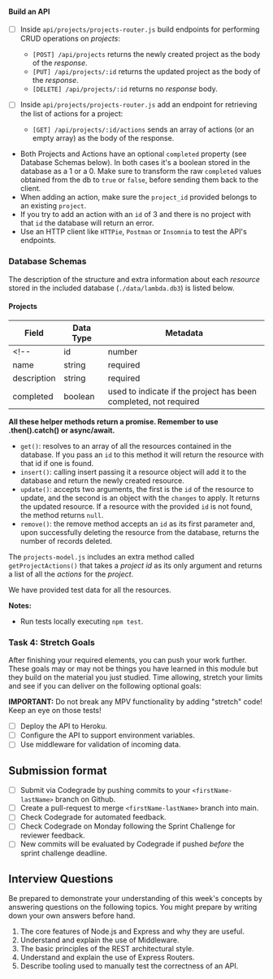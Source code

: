 <!-- # Sprint Challenge Instructions

**Read these instructions carefully. Understand exactly what is expected _before_ starting this Sprint Challenge.**

This challenge allows you to practice the concepts and techniques learned over the past sprint and apply them in a concrete project. This sprint explored **how to build web services based on the REST (REpresentational State Transfer) architectural style**. During this sprint, you studied **Node.js and Express, server side routing, how to write Express middleware and how to deploy an API to Heroku**.

In your challenge this week, you will demonstrate your mastery of these skills by designing and creating a web API to manage the following resources: `Projects` and `Actions`.

This is an individual assessment. All work must be your own. All projects will be submitted to Codegrade for automated review. You will also be given feedback by code reviewers the Monday after challenge submissions. For more information on the review process [click here](https://www.notion.so/lambdaschool/How-to-View-Feedback-in-CodeGrade-c5147cee220c4044a25de28bcb6bb54a).

You are not allowed to collaborate during the sprint challenge. However, you are encouraged to follow the twenty-minute rule and seek support by dropping a :wave: in your help channel when needed.

## Introduction

In meeting the minimum viable product (MVP) specifications listed below, your project should provide an API that has Create, Read, Update and Delete (CRUD) functionality for both `projects` and `actions`.

## Instructions

### Task 1: Project Set Up

- [ ] Fork and clone this repository. **If you are repeating this Course, delete your old fork from Github and re-fork and re-clone.**
- [ ] Create a new branch: `git checkout -b <firstName-lastName>`.
- [ ] Implement the project on your newly created branch, committing changes regularly.
- [ ] Push commits: `git push origin <firstName-lastName>`.
- [ ] **RUN** `npm install` to install your dependencies.

### Task 2: CodeGrade Setup

- [ ] Follow [instructions](https://www.notion.so/lambdaschool/Submitting-an-assignment-via-Code-Grade-A-Step-by-Step-Walkthrough-07bd65f5f8364e709ecb5064735ce374) to set up Codegrade's Webhook and Deploy Key, making sure your deployment is set to your `<firstName-lastName>` branch.
- [ ] Push your first commit: `git commit --allow-empty -m "first commit" && git push`.
- [ ] Check to see that Codegrade has accepted your git submission. -->

<!-- ### Task 3: Project Requirements (MVP) -->

<!-- Your finished project must include all of the following requirements: -->

<!-- #### NPM Scripts -->

<!-- A _"test"_ script already exists you can use to run tests against your code. -->

<!-- - [ ] Write an _npm script_ named _"start"_ that uses `node` to run the API server. -->
<!-- - [ ] Write an _npm script_ named _"server"_ that uses `nodemon`to run the API server. -->
<!-- - [ ] Install _nodemon_ as a development dependency only that would not be used in production. -->

#### Build an API

<!-- - [ ] Inside `api/actions/actions-router.js` build endpoints for performing CRUD operations on _actions_: -->
  <!-- - `[GET] /api/actions` returns an array of actions (or an empty array) as the body of the _response_. -->
  <!-- - `[GET] /api/actions/:id` returns an action with the given `id` as the body of the _response_. -->
  <!-- - `[POST] /api/actions` returns the newly created action as the body of the _response_. -->
  <!-- - `[PUT] /api/actions/:id` returns the updated action as the body of the _response_. -->
  <!-- - `[DELETE] /api/actions/:id` returns no _response_ body. -->

- [ ] Inside `api/projects/projects-router.js` build endpoints for performing CRUD operations on _projects_:
  <!-- - `[GET] /api/projects` returns an array of projects (or an empty array) as the body of the response. -->
  <!-- - `[GET] /api/projects/:id` returns a project with the given `id` as the body of the _response_. -->
  - `[POST] /api/projects` returns the newly created project as the body of the _response_.
  - `[PUT] /api/projects/:id` returns the updated project as the body of the _response_.
  - `[DELETE] /api/projects/:id` returns no _response_ body.

- [ ] Inside `api/projects/projects-router.js` add an endpoint for retrieving the list of actions for a project:
  - `[GET] /api/projects/:id/actions` sends an array of actions (or an empty array) as the body of the response.

- Both Projects and Actions have an optional `completed` property (see Database Schemas below). In both cases it's a boolean stored in the database as a 1 or a 0. Make sure to transform the raw `completed` values obtained from the db to `true` or `false`, before sending them back to the client.
- When adding an action, make sure the `project_id` provided belongs to an existing `project`.
- If you try to add an action with an `id` of 3 and there is no project with that `id` the database will return an error.
- Use an HTTP client like `HTTPie`, `Postman` or `Insomnia` to test the API's endpoints.
<!-- - Use Express Routers to organize your endpoints. -->
<!-- - The use of middlewares to avoid repetitive code is highly recommended. -->
<!-- - Your `server.js` file lives inside the `api` folder. -->
<!-- - Your `index.js` file lives at the root of the project. -->

### Database Schemas

The description of the structure and extra information about each _resource_ stored in the included database (`./data/lambda.db3`) is listed below.

#### Projects

| Field       | Data Type | Metadata                                                                    |
| ----------- | --------- | --------------------------------------------------------------------------- |
<!-- | id          | number    | no need to provide it when creating projects, the database will generate it | -->
| name        | string    | required                                                                    |
| description | string    | required                                                                    |
| completed   | boolean   | used to indicate if the project has been completed, not required            |

<!-- #### Actions

| Field       | Data Type | Metadata                                                                                         |
| ----------- | --------- | ------------------------------------------------------------------------------------------------ |
| id          | number    | no need to provide it when creating posts, the database will automatically generate it           |
| project_id  | number    | required, must be the id of an existing project                                                  |
| description | string    | up to 128 characters long, required                                                              |
| notes       | string    | no size limit, required. Used to record additional notes or requirements to complete the action  |
| completed   | boolean   | used to indicate if the action has been completed, not required                                  | -->

<!-- ### Database Persistence Helpers -->

<!-- The project includes models you can use to manage the persistence of _project_ and _action_ data. These files are `api/projects/projects-model.js` and `api/actions/actions-model.js`. Both files publish the following api, which you can use to store, modify and retrieve each resource: -->

**All these helper methods return a promise. Remember to use .then().catch() or async/await.**

- `get()`: resolves to an array of all the resources contained in the database. If you pass an `id` to this method it will return the resource with that id if one is found.
- `insert()`: calling insert passing it a resource object will add it to the database and return the newly created resource.
- `update()`: accepts two arguments, the first is the `id` of the resource to update, and the second is an object with the `changes` to apply. It returns the updated resource. If a resource with the provided `id` is not found, the method returns `null`.
- `remove()`: the remove method accepts an `id` as its first parameter and, upon successfully deleting the resource from the database, returns the number of records deleted.

The `projects-model.js` includes an extra method called `getProjectActions()` that takes a _project id_ as its only argument and returns a list of all the _actions_ for the _project_.

We have provided test data for all the resources.

**Notes:**

- Run tests locally executing `npm test`.
<!-- - You are welcome to create additional files for middlewares, but **do not move or rename existing files** or folders. -->
<!-- - Do not make changes to your `package.json` except to add additional dependencies and scripts. -->
<!-- - In your solution, it is essential that you follow best practices and produce clean and professional results. -->
<!-- - Schedule time to review, refine, and assess your work and perform basic professional polishing including spell-checking and grammar-checking on your work. -->
<!-- - It is better to submit a challenge that meets MVP than one that attempts too much and does not. -->









### Task 4: Stretch Goals

After finishing your required elements, you can push your work further. These goals may or may not be things you have learned in this module but they build on the material you just studied. Time allowing, stretch your limits and see if you can deliver on the following optional goals:

**IMPORTANT:** Do not break any MPV functionality by adding "stretch" code! Keep an eye on those tests!

- [ ] Deploy the API to Heroku.
- [ ] Configure the API to support environment variables.
- [ ] Use middleware for validation of incoming data.

## Submission format

- [ ] Submit via Codegrade by pushing commits to your `<firstName-lastName>` branch on Github.
- [ ] Create a pull-request to merge `<firstName-lastName>` branch into main.
- [ ] Check Codegrade for automated feedback.
- [ ] Check Codegrade on Monday following the Sprint Challenge for reviewer feedback.
- [ ] New commits will be evaluated by Codegrade if pushed _before_ the sprint challenge deadline.

## Interview Questions

Be prepared to demonstrate your understanding of this week's concepts by answering questions on the following topics. You might prepare by writing down your own answers before hand.

1. The core features of Node.js and Express and why they are useful.
1. Understand and explain the use of Middleware.
1. The basic principles of the REST architectural style.
1. Understand and explain the use of Express Routers.
1. Describe tooling used to manually test the correctness of an API.

